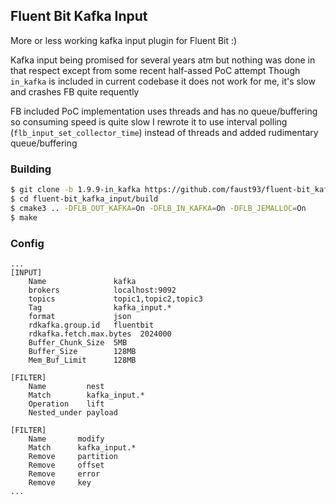 ## Fluent Bit Kafka Input

More or less working kafka input plugin for Fluent Bit :)

Kafka input being promised for several years atm but nothing was done in that respect except from some recent half-assed PoC attempt
Though `in_kafka` is included in current codebase it does not work for me, it's slow and crashes FB quite requently

FB included PoC implementation uses threads and has no queue/buffering so consuming speed is quite slow
I rewrote it to use interval polling (`flb_input_set_collector_time`) instead of threads and added rudimentary queue/buffering

### Building
```bash
$ git clone -b 1.9.9-in_kafka https://github.com/faust93/fluent-bit_kafka_input.git
$ cd fluent-bit_kafka_input/build
$ cmake3 .. -DFLB_OUT_KAFKA=On -DFLB_IN_KAFKA=On -DFLB_JEMALLOC=On
$ make
```

### Config
```
...
[INPUT]
    Name               kafka
    brokers            localhost:9092
    topics             topic1,topic2,topic3
    Tag                kafka_input.*
    format             json
    rdkafka.group.id   fluentbit
    rdkafka.fetch.max.bytes  2024000
    Buffer_Chunk_Size  5MB
    Buffer_Size        128MB
    Mem_Buf_Limit      128MB

[FILTER]
    Name         nest
    Match        kafka_input.*
    Operation    lift
    Nested_under payload

[FILTER]
    Name       modify
    Match      kafka_input.*
    Remove     partition
    Remove     offset
    Remove     error
    Remove     key
...
```
